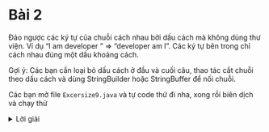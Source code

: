 # Bài 2
Đảo ngược các ký tự của chuỗi cách nhau bởi dấu cách mà không dùng thư viện. Ví dụ “I am developer ” => “developer am I”. Các ký tự bên trong chỉ cách nhau đúng một dấu khoảng cách.

Gợi ý: Các bạn cần loại bỏ dấu cách ở đầu và cuối câu, thao tác cắt chuỗi theo dấu cách và dùng StringBuilder hoặc StringBuffer để nối chuỗi.


Các bạn mở file `Excersize9.java` và tự code thử đi nha, xong rồi biên dịch và chạy thử

<details>
    <summary>Lời giải</summary>
    ```

        public class Excersize9 {

            public static void main(String[] args) {
                System.out.println(reverseWord1("I am developer"));

                System.out.println(reverseWord1(" I am gay "));

                System.out.println(reverseWord1("java is the best "));

                System.out.println(reverseWord1(""));
                System.out.println(reverseWord1(null));


                System.out.println("-------------------------------------");

                System.out.println(reverseWord2("I am developer"));

                System.out.println(reverseWord2(" I am gay "));

                System.out.println(reverseWord2("java is the best "));

            }
            
            public static String reverseWord1(String sentence) {
                    if (sentence == null || sentence.isEmpty()) {
                        return "";
                    }
                    List<String> words = Arrays.asList(sentence.split("\\s"));
                    StringBuilder sb = new StringBuilder(sentence.length());

                    for (int i = words.size() - 1; i >= 0; i--) {
                        sb.append(words.get(i));
                        sb.append(' ');
                    }

                    return sb.toString().trim();
                }

                public static String reverseWord2(String line) {
                    if (line.trim().isEmpty()) {
                        return line;
                    }

                    StringBuilder reverse = new StringBuilder();
                    String[] sa = line.trim().split("\\s");

                    for (int i = sa.length - 1; i >= 0; i--) {
                        reverse.append(sa[i]);
                        reverse.append(' ');
                    }

                    return reverse.toString().trim();
                }


        }

    ```
</details>